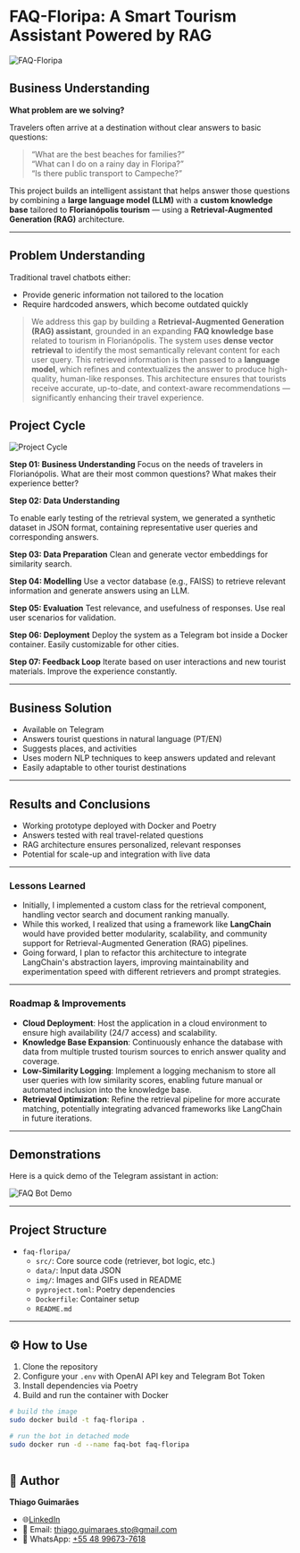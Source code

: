 # FAQ-Floripa: A Smart Tourism Assistant Powered by RAG

![FAQ-Floripa](img/2.png)

## Business Understanding

**What problem are we solving?**

Travelers often arrive at a destination without clear answers to basic questions:

 >“What are the best beaches for families?”<br>
 >“What can I do on a rainy day in Floripa?”<br>
 >“Is there public transport to Campeche?”


This project builds an intelligent assistant that helps answer those questions by combining a **large language model (LLM)** with a **custom knowledge base** tailored to **Florianópolis tourism** — using a **Retrieval-Augmented Generation (RAG)** architecture.

---

## Problem Understanding

Traditional travel chatbots either:

- Provide generic information not tailored to the location
- Require hardcoded answers, which become outdated quickly

> We address this gap by building a **Retrieval-Augmented Generation (RAG) assistant**, grounded in an expanding **FAQ knowledge base** related to tourism in Florianópolis. The system uses **dense vector retrieval** to identify the most semantically relevant content for each user query. This retrieved information is then passed to a **language model**, which refines and contextualizes the answer to produce high-quality, human-like responses. This architecture ensures that tourists receive accurate, up-to-date, and context-aware recommendations — significantly enhancing their travel experience.

## Project Cycle

![Project Cycle](img/CRISP-DM.png)

**Step 01: Business Understanding**
Focus on the needs of travelers in Florianópolis. What are their most common questions? What makes their experience better?

**Step 02: Data Understanding**

To enable early testing of the retrieval system, we generated a synthetic dataset in JSON format, containing representative user queries and corresponding answers.

**Step 03: Data Preparation**
Clean and generate vector embeddings for similarity search.

**Step 04: Modelling**
Use a vector database (e.g., FAISS) to retrieve relevant information and generate answers using an LLM.

**Step 05: Evaluation**
Test relevance, and usefulness of responses. Use real user scenarios for validation.

**Step 06: Deployment**
Deploy the system as a Telegram bot inside a Docker container. Easily customizable for other cities.

**Step 07: Feedback Loop**
Iterate based on user interactions and new tourist materials. Improve the experience constantly.

---

## Business Solution

- Available on Telegram
- Answers tourist questions in natural language (PT/EN)
- Suggests places, and activities
- Uses modern NLP techniques to keep answers updated and relevant
- Easily adaptable to other tourist destinations

---

## Results and Conclusions

- Working prototype deployed with Docker and Poetry
- Answers tested with real travel-related questions
- RAG architecture ensures personalized, relevant responses
- Potential for scale-up and integration with live data

---

### Lessons Learned

- Initially, I implemented a custom class for the retrieval component, handling vector search and document ranking manually.
- While this worked, I realized that using a framework like **LangChain** would have provided better modularity, scalability, and community support for Retrieval-Augmented Generation (RAG) pipelines.
- Going forward, I plan to refactor this architecture to integrate LangChain's abstraction layers, improving maintainability and experimentation speed with different retrievers and prompt strategies.

---

### Roadmap & Improvements

- **Cloud Deployment**: Host the application in a cloud environment to ensure high availability (24/7 access) and scalability.
- **Knowledge Base Expansion**: Continuously enhance the database with data from multiple trusted tourism sources to enrich answer quality and coverage.
- **Low-Similarity Logging**: Implement a logging mechanism to store all user queries with low similarity scores, enabling future manual or automated inclusion into the knowledge base.
- **Retrieval Optimization**: Refine the retrieval pipeline for more accurate matching, potentially integrating advanced frameworks like LangChain in future iterations.

---

## Demonstrations

Here is a quick demo of the Telegram assistant in action:

![FAQ Bot Demo](img/output.gif)

---

## Project Structure

* `faq-floripa/`
  * `src/`: Core source code (retriever, bot logic, etc.)
  * `data/`: Input data JSON
  * `img/`: Images and GIFs used in README
  * `pyproject.toml`: Poetry dependencies
  * `Dockerfile`: Container setup
  * `README.md`

---

## ⚙️ How to Use

1. Clone the repository
2. Configure your `.env` with OpenAI API key and Telegram Bot Token
3. Install dependencies via Poetry
4. Build and run the container with Docker

```bash
# build the image
sudo docker build -t faq-floripa .

# run the bot in detached mode
sudo docker run -d --name faq-bot faq-floripa 
                                              
```


## 👤 Author

**Thiago Guimarães**


* 🌐[LinkedIn](https://www.linkedin.com/in/thiagodatascientist/)
* 📧 Email: [thiago.guimaraes.sto@gmail.com](mailto:thiago.guimaraes.sto@gmail.com)
* 📱 WhatsApp: [+55 48 99673-7618](https://wa.me/5548996737618)
